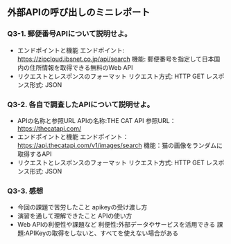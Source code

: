 ## 外部APIの呼び出しのミニレポート
### Q3-1. 郵便番号APIについて説明せよ。
* エンドポイントと機能
  エンドポイント: https://zipcloud.ibsnet.co.jp/api/search
  機能: 郵便番号を指定して日本国内の住所情報を取得できる無料のWeb API
* リクエストとレスポンスのフォーマット
  リクエスト方式: HTTP GET
  レスポンス形式: JSON
### Q3-2. 各自で調査したAPIについて説明せよ。
* APIの名称と参照URL
  APIの名称:THE CAT API
  参照URL：https://thecatapi.com/
* エンドポイントと機能
  エンドポイント：https://api.thecatapi.com/v1/images/search
  機能：猫の画像をランダムに取得するAPI
* リクエストとレスポンスのフォーマット
  リクエスト方式: HTTP GET
  レスポンス形式: JSON
### Q3-3. 感想
* 今回の課題で苦労したこと
  apikeyの受け渡し方
* 演習を通して理解できたこと
  APIの使い方
* Web APIの利便性や課題など
  利便性:外部データやサービスを活用できる
  課題:APIKeyの取得をしないと、すべてを使えない場合がある
